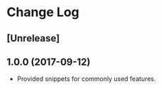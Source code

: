 # Change Log

## [Unrelease]

## 1.0.0 (2017-09-12)

- Provided snippets for commonly used features.